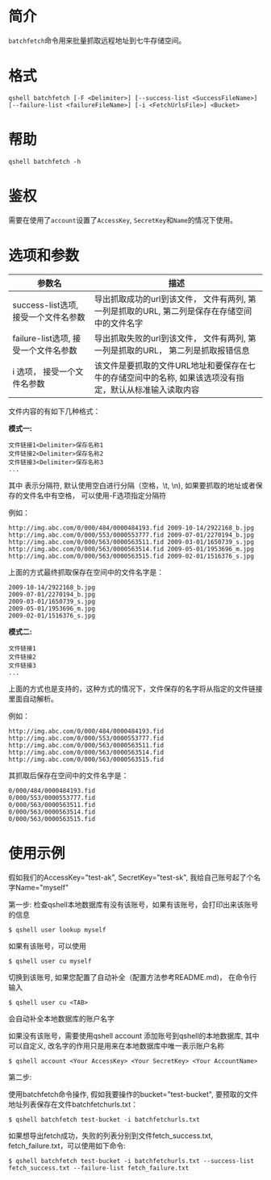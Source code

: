 # 简介

`batchfetch`命令用来批量抓取远程地址到七牛存储空间。


# 格式

```
qshell batchfetch [-F <Delimiter>] [--success-list <SuccessFileName>] [--failure-list <failureFileName>] [-i <FetchUrlsFile>] <Bucket>
```

# 帮助
```
qshell batchfetch -h
```

# 鉴权

需要在使用了`account`设置了`AccessKey`, `SecretKey`和`Name`的情况下使用。

# 选项和参数

| 参数名           | 描述                                                                                          |
|------------------|-----------------------------------------------------------------------------------------------|
| success-list选项, 接受一个文件名参数 | 导出抓取成功的url到该文件， 文件有两列, 第一列是抓取的URL, 第二列是保存在存储空间中的文件名字 |
| failure-list选项, 接受一个文件名参数 | 导出抓取失败的url到该文件， 文件有两列, 第一列是抓取的URL， 第二列是抓取报错信息| 
| i 选项， 接受一个文件名<FetchUrlsFile>参数 | 该文件是要抓取的文件URL地址和要保存在七牛的存储空间中的名称, 如果该选项没有指定，默认从标准输入读取内容 |

<FetchUrlsFile>文件内容的有如下几种格式：

**模式一:**

```
文件链接1<Delimiter>保存名称1
文件链接2<Delimiter>保存名称2
文件链接3<Delimiter>保存名称3
...
```
其中<Delimiter> 表示分隔符, 默认使用空白进行分隔（空格，\t, \n), 如果要抓取的地址或者保存的文件名中有空格， 可以使用-F选项指定分隔符

例如：


```
http://img.abc.com/0/000/484/0000484193.fid	2009-10-14/2922168_b.jpg
http://img.abc.com/0/000/553/0000553777.fid	2009-07-01/2270194_b.jpg
http://img.abc.com/0/000/563/0000563511.fid	2009-03-01/1650739_s.jpg
http://img.abc.com/0/000/563/0000563514.fid	2009-05-01/1953696_m.jpg
http://img.abc.com/0/000/563/0000563515.fid	2009-02-01/1516376_s.jpg
```
上面的方式最终抓取保存在空间中的文件名字是：


```
2009-10-14/2922168_b.jpg
2009-07-01/2270194_b.jpg
2009-03-01/1650739_s.jpg
2009-05-01/1953696_m.jpg
2009-02-01/1516376_s.jpg
```

**模式二:**

```
文件链接1
文件链接2
文件链接3
...
```

上面的方式也是支持的，这种方式的情况下，文件保存的名字将从指定的文件链接里面自动解析。

例如：

```
http://img.abc.com/0/000/484/0000484193.fid
http://img.abc.com/0/000/553/0000553777.fid
http://img.abc.com/0/000/563/0000563511.fid
http://img.abc.com/0/000/563/0000563514.fid
http://img.abc.com/0/000/563/0000563515.fid
```

其抓取后保存在空间中的文件名字是：


```
0/000/484/0000484193.fid
0/000/553/0000553777.fid
0/000/563/0000563511.fid
0/000/563/0000563514.fid
0/000/563/0000563515.fid
```

# 使用示例

假如我们的AccessKey="test-ak", SecretKey="test-sk", 我给自己账号起了个名字Name="myself"

第一步:
检查qshell本地数据库有没有该账号，如果有该账号，会打印出来该账号的信息

```
$ qshell user lookup myself
```

如果有该账号，可以使用

```
$ qshell user cu myself
```
切换到该账号, 如果您配置了自动补全（配置方法参考README.md)， 在命令行输入
```
$ qshell user cu <TAB>
```
会自动补全本地数据库的账户名字

如果没有该账号，需要使用qshell account 添加账号到qshell的本地数据库, 其中<Your AccountName>可以自定义, 改名字的作用只是用来在本地数据库中唯一表示账户名称

```
$ qshell account <Your AccessKey> <Your SecretKey> <Your AccountName>
```

第二步:

使用batchfetch命令操作, 假如我要操作的bucket="test-bucket", 要预取的文件地址列表保存在文件batchfetchurls.txt：

```
$ qshell batchfetch test-bucket -i batchfetchurls.txt
```

如果想导出fetch成功，失败的列表分别到文件fetch_success.txt, fetch_failure.txt，可以使用如下命令:

```
$ qshell batchfetch test-bucket -i batchfetchurls.txt --success-list fetch_success.txt --failure-list fetch_failure.txt
```
